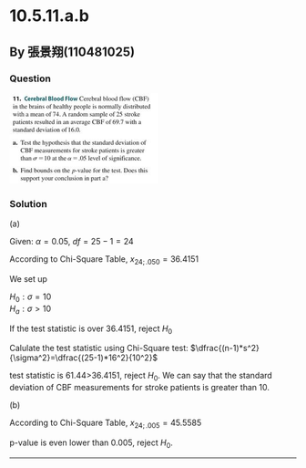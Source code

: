# 10.5.11.a.b
## By 張景翔(110481025)
### Question
![image](https://github.com/HWTeng-Course/202402-Statistics/blob/main/431266539_641931994732252_4210933986014585461_n.jpg)
### Solution
(a)

Given: $\alpha = 0.05$, $df=25-1=24$

According to Chi-Square Table, $x_{24;.050} = 36.4151$

We set up

$H_0:{\sigma}=10$\
$H_a:{{\sigma}}>10$

If the test statistic is over 36.4151, reject $H_0$

Calulate the test statistic using Chi-Square test:
$\dfrac{(n-1)*s^2}{\sigma^2}=\dfrac{(25-1)*16^2}{10^2}$ 

test statistic is 61.44>36.4151, reject $H_0$.
 We can say that the standard deviation of CBF measurements for stroke patients is greater than 10.

(b)

According to Chi-Square Table, $x_{24;.005} = 45.5585$

p-value is even lower than 0.005, reject $H_0$. 



---
